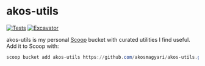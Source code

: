# akos-utils

[![Tests](https://github.com/akosmagyari/akos-utils/actions/workflows/ci.yml/badge.svg)](https://github.com/akosmagyari/akos-utils/actions/workflows/ci.yml) [![Excavator](https://github.com/akosmagyari/akos-utils/actions/workflows/excavator.yml/badge.svg)](https://github.com/akosmagyari/akos-utils/actions/workflows/excavator.yml)

akos-utils is my personal [Scoop](https://scoop.sh/) bucket with curated utilities I find useful. Add it to Scoop with:
```powershell
scoop bucket add akos-utils https://github.com/akosmagyari/akos-utils.git
```
